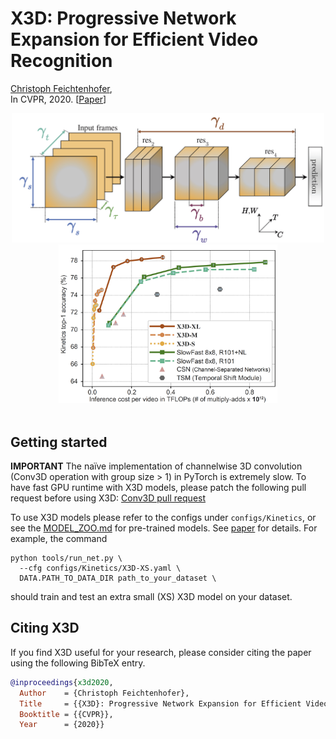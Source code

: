 # X3D: Progressive Network Expansion for Efficient Video Recognition
[Christoph Feichtenhofer](http://feichtenhofer.github.io/),
<br/>
In CVPR, 2020. [[Paper](https://arxiv.org/abs/2004.04730)]
<br/>
<div align="center">
  <img src="x3d_concept.png" width="500px" />
  <img src="x3d_output.png" width="350px" />
</div>
<br/>


## Getting started
**IMPORTANT** The naïve implementation of channelwise 3D convolution (Conv3D operation with group size > 1) in PyTorch is extremely slow. To have fast GPU runtime with X3D models, please patch the following pull request before using X3D: [Conv3D pull request](https://github.com/pytorch/pytorch/pull/40801)

To use X3D models please refer to the configs under `configs/Kinetics`, or see the [MODEL_ZOO.md](https://github.com/facebookresearch/SlowFast/blob/master/MODEL_ZOO.md) for pre-trained models. See [paper](https://arxiv.org/abs/2004.04730) for details. For example, the command

```
python tools/run_net.py \
  --cfg configs/Kinetics/X3D-XS.yaml \
  DATA.PATH_TO_DATA_DIR path_to_your_dataset \
```

should train and test an extra small (XS) X3D model on your dataset.

## Citing X3D
If you find X3D useful for your research, please consider citing the paper using the following BibTeX entry.
```BibTeX
@inproceedings{x3d2020,
  Author    = {Christoph Feichtenhofer},
  Title     = {{X3D}: Progressive Network Expansion for Efficient Video Recognition},
  Booktitle = {{CVPR}},
  Year      = {2020}}
```
